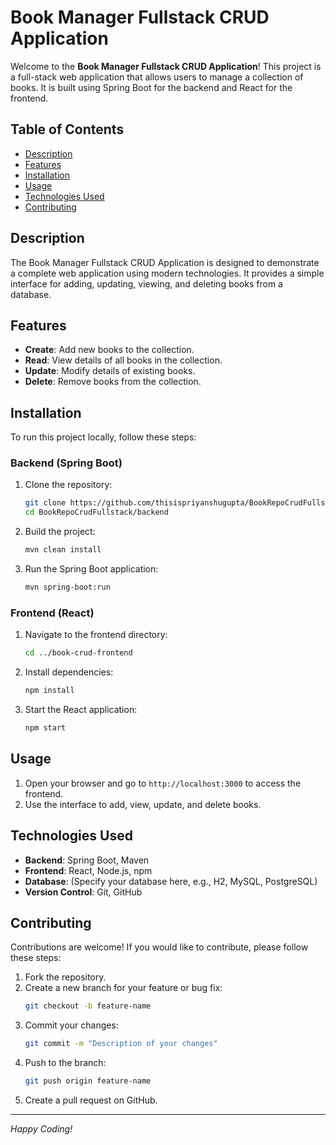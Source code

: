# Book Manager Fullstack CRUD Application

Welcome to the **Book Manager Fullstack CRUD Application**! This project is a full-stack web application that allows users to manage a collection of books. It is built using Spring Boot for the backend and React for the frontend.

## Table of Contents

- [Description](#description)
- [Features](#features)
- [Installation](#installation)
- [Usage](#usage)
- [Technologies Used](#technologies-used)
- [Contributing](#contributing)

## Description

The Book Manager Fullstack CRUD Application is designed to demonstrate a complete web application using modern technologies. It provides a simple interface for adding, updating, viewing, and deleting books from a database.

## Features

- **Create**: Add new books to the collection.
- **Read**: View details of all books in the collection.
- **Update**: Modify details of existing books.
- **Delete**: Remove books from the collection.

## Installation

To run this project locally, follow these steps:

### Backend (Spring Boot)

1. Clone the repository:
    ```sh
    git clone https://github.com/thisispriyanshugupta/BookRepoCrudFullstack.git
    cd BookRepoCrudFullstack/backend
    ```

2. Build the project:
    ```sh
    mvn clean install
    ```

3. Run the Spring Boot application:
    ```sh
    mvn spring-boot:run
    ```

### Frontend (React)

1. Navigate to the frontend directory:
    ```sh
    cd ../book-crud-frontend
    ```

2. Install dependencies:
    ```sh
    npm install
    ```

3. Start the React application:
    ```sh
    npm start
    ```

## Usage

1. Open your browser and go to `http://localhost:3000` to access the frontend.
2. Use the interface to add, view, update, and delete books.

## Technologies Used

- **Backend**: Spring Boot, Maven
- **Frontend**: React, Node.js, npm
- **Database**: (Specify your database here, e.g., H2, MySQL, PostgreSQL)
- **Version Control**: Git, GitHub

## Contributing

Contributions are welcome! If you would like to contribute, please follow these steps:

1. Fork the repository.
2. Create a new branch for your feature or bug fix:
    ```sh
    git checkout -b feature-name
    ```
3. Commit your changes:
    ```sh
    git commit -m "Description of your changes"
    ```
4. Push to the branch:
    ```sh
    git push origin feature-name
    ```
5. Create a pull request on GitHub.

---

*Happy Coding!*
